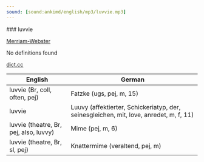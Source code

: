 ```yaml
---
sound: [sound:ankimd/english/mp3/luvvie.mp3]
---
```


\### luvvie

[Merriam-Webster](https://www.merriam-webster.com/dictionary/luvvie)

No definitions found

[dict.cc](https://www.dict.cc/luvvie)

| English        | German       |
| -------------- | ------------ |
| luvvie (Br, coll, often, pej) | Fatzke (ugs, pej, m, 15) |
| luvvie | Luuvy (affektierter, Schickeriatyp, der, seinesgleichen, mit, love, anredet, m, f, 11) |
| luvvie (theatre, Br, pej, also, luvvy) | Mime (pej, m, 6) |
| luvvie (theatre, Br, sl, pej) | Knattermime (veraltend, pej, m) |
